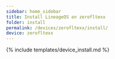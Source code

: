 ```yaml
---
sidebar: home_sidebar
title: Install LineageOS on zerofltexx
folder: install
permalink: /devices/zerofltexx/install/
device: zerofltexx
---
```

{% include templates/device_install.md %}
